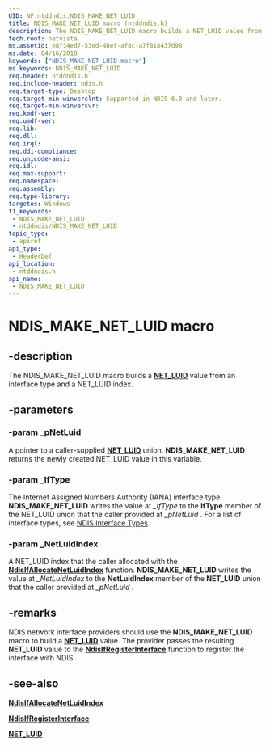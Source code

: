 ```yaml
---
UID: NF:ntddndis.NDIS_MAKE_NET_LUID
title: NDIS_MAKE_NET_LUID macro (ntddndis.h)
description: The NDIS_MAKE_NET_LUID macro builds a NET_LUID value from an interface type and a NET_LUID index.
tech.root: netvista
ms.assetid: e8f14ed7-53ed-4bef-af8c-a7f818437d98
ms.date: 04/16/2018
keywords: ["NDIS_MAKE_NET_LUID macro"]
ms.keywords: NDIS_MAKE_NET_LUID
req.header: ntddndis.h
req.include-header: ndis.h
req.target-type: Desktop
req.target-min-winverclnt: Supported in NDIS 6.0 and later.
req.target-min-winversvr: 
req.kmdf-ver: 
req.umdf-ver: 
req.lib: 
req.dll: 
req.irql: 
req.ddi-compliance: 
req.unicode-ansi: 
req.idl: 
req.max-support: 
req.namespace: 
req.assembly: 
req.type-library: 
targetos: Windows
f1_keywords:
 - NDIS_MAKE_NET_LUID
 - ntddndis/NDIS_MAKE_NET_LUID
topic_type:
 - apiref
api_type:
 - HeaderDef
api_location:
 - ntddndis.h
api_name:
 - NDIS_MAKE_NET_LUID
---
```


# NDIS_MAKE_NET_LUID macro


## -description

The NDIS_MAKE_NET_LUID macro builds a [**NET_LUID**](https://docs.microsoft.com/windows/win32/api/ifdef/ns-ifdef-net_luid_lh) value from an interface type and a NET_LUID index.

## -parameters

### -param _pNetLuid

A pointer to a caller-supplied [**NET_LUID**](https://docs.microsoft.com/windows/win32/api/ifdef/ns-ifdef-net_luid_lh) union. **NDIS_MAKE_NET_LUID** returns the newly created NET_LUID value in this variable.

### -param _IfType

The Internet Assigned Numbers Authority (IANA) interface type. **NDIS_MAKE_NET_LUID** writes the value at *\_IfType* to the **IfType** member of the NET_LUID union that the caller provided at *\_pNetLuid* . For a list of interface types, see [NDIS Interface Types](https://docs.microsoft.com/windows-hardware/drivers/network/ndis-interface-types).

### -param _NetLuidIndex

A NET_LUID index that the caller allocated with the [**NdisIfAllocateNetLuidIndex**](../ndis/nf-ndis-ndisifallocatenetluidindex.md) function. **NDIS_MAKE_NET_LUID** writes the value at *\_NetLuidIndex* to the **NetLuidIndex** member of the **NET_LUID** union that the caller provided at *\_pNetLuid* .

## -remarks

NDIS network interface providers should use the **NDIS_MAKE_NET_LUID** macro to build a [**NET_LUID**](https://docs.microsoft.com/windows/win32/api/ifdef/ns-ifdef-net_luid_lh) value. The provider passes the resulting **NET_LUID** value to the [**NdisIfRegisterInterface**](../ndis/nf-ndis-ndisifregisterinterface.md) function to register the interface with NDIS.

## -see-also

[**NdisIfAllocateNetLuidIndex**](../ndis/nf-ndis-ndisifallocatenetluidindex.md)

[**NdisIfRegisterInterface**](../ndis/nf-ndis-ndisifregisterinterface.md)

[**NET_LUID**](https://docs.microsoft.com/windows/win32/api/ifdef/ns-ifdef-net_luid_lh)

